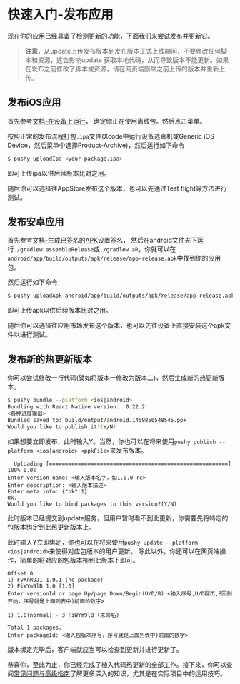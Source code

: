 # 快速入门-发布应用

现在你的应用已经具备了检测更新的功能，下面我们来尝试发布并更新它。

> **注意**，从update上传发布版本到发布版本正式上线期间，不要修改任何脚本和资源，这会影响update
获取本地代码，从而导致版本不能更新。如果在发布之前修改了脚本或资源，请在网页端删除之前上传的版本并重新上传。

## 发布iOS应用

首先参考[文档-在设备上运行](https://reactnative.cn/docs/running-on-device-ios.html#content)，
确定你正在使用离线包。然后点击菜单。

按照正常的发布流程打包`.ipa`文件(Xcode中运行设备选真机或Generic iOS Device，然后菜单中选择Product-Archive)，然后运行如下命令

```bash
$ pushy uploadIpa <your-package.ipa>
```

即可上传ipa以供后续版本比对之用。

随后你可以选择往AppStore发布这个版本，也可以先通过Test flight等方法进行测试。

## 发布安卓应用

首先参考[文档-生成已签名的APK](https://reactnative.cn/docs/signed-apk-android.html#content)设置签名，
然后在android文件夹下运行`./gradlew assembleRelease`或`./gradlew aR`，你就可以在`android/app/build/outputs/apk/release/app-release.apk`中找到你的应用包。

然后运行如下命令

```bash
$ pushy uploadApk android/app/build/outputs/apk/release/app-release.apk
```

即可上传apk以供后续版本比对之用。

随后你可以选择往应用市场发布这个版本，也可以先往设备上直接安装这个apk文件以进行测试。

## 发布新的热更新版本

你可以尝试修改一行代码(譬如将版本一修改为版本二)，然后生成新的热更新版本。

```bash
$ pushy bundle --platform <ios|android>
Bundling with React Native version:  0.22.2
<各种进度输出>
Bundled saved to: build/output/android.1459850548545.ppk
Would you like to publish it?(Y/N) 
```

如果想要立即发布，此时输入Y。当然，你也可以在将来使用`pushy publish --platform <ios|android> <ppkFile>`来发布版本。

```
  Uploading [========================================================] 100% 0.0s
Enter version name: <输入版本名字，如1.0.0-rc>
Enter description: <输入版本描述>
Enter meta info: {"ok":1}
Ok.
Would you like to bind packages to this version?(Y/N)
```

此时版本已经提交到update服务，但用户暂时看不到此更新，你需要先将特定的包版本绑定到此热更新版本上。

此时输入Y立即绑定，你也可以在将来使用`pushy update --platform <ios|android>`来使得对应包版本的用户更新。
除此以外，你还可以在网页端操作，简单的将对应的包版本拖到此版本下即可。

```
Offset 0
1) FvXnROJ1 1.0.1 (no package)
2) FiWYm9lB 1.0 [1.0]
Enter versionId or page Up/page Down/Begin(U/D/B) <输入序号,U/D翻页,B回到开始，序号就是上面列表中)前面的数字>

1) 1.0(normal) - 3 FiWYm9lB (未命名)

Total 1 packages.
Enter packageId: <输入包版本序号，序号就是上面列表中)前面的数字>
```

版本绑定完毕后，客户端就应当可以检查到更新并进行更新了。

恭喜你，至此为止，你已经完成了植入代码热更新的全部工作。接下来，你可以查阅[常见问题与高级指南](faq_advance.md)了解更多深入的知识，尤其是在实际项目中的运用技巧。
